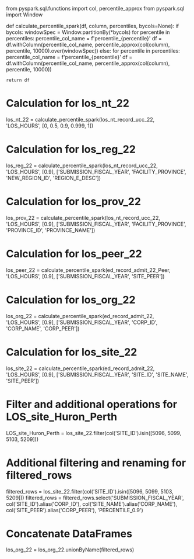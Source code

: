 from pyspark.sql.functions import col, percentile_approx
from pyspark.sql import Window

def calculate_percentile_spark(df, column, percentiles, bycols=None):
    if bycols:
        windowSpec = Window.partitionBy(*bycols)
        for percentile in percentiles:
            percentile_col_name = f'percentile_{percentile}'
            df = df.withColumn(percentile_col_name, percentile_approx(col(column), percentile, 10000).over(windowSpec))
    else:
        for percentile in percentiles:
            percentile_col_name = f'percentile_{percentile}'
            df = df.withColumn(percentile_col_name, percentile_approx(col(column), percentile, 10000))

    return df
# Calculation for los_nt_22
los_nt_22 = calculate_percentile_spark(los_nt_record_ucc_22, 'LOS_HOURS', [0, 0.5, 0.9, 0.999, 1])

# Calculation for los_reg_22
los_reg_22 = calculate_percentile_spark(los_nt_record_ucc_22, 'LOS_HOURS', [0.9], ['SUBMISSION_FISCAL_YEAR', 'FACILITY_PROVINCE', 'NEW_REGION_ID', 'REGION_E_DESC'])

# Calculation for los_prov_22
los_prov_22 = calculate_percentile_spark(los_nt_record_ucc_22, 'LOS_HOURS', [0.9], ['SUBMISSION_FISCAL_YEAR', 'FACILITY_PROVINCE', 'PROVINCE_ID', 'PROVINCE_NAME'])

# Calculation for los_peer_22
los_peer_22 = calculate_percentile_spark(ed_record_admit_22_Peer, 'LOS_HOURS', [0.9], ['SUBMISSION_FISCAL_YEAR', 'SITE_PEER'])

# Calculation for los_org_22
los_org_22 = calculate_percentile_spark(ed_record_admit_22, 'LOS_HOURS', [0.9], ['SUBMISSION_FISCAL_YEAR', 'CORP_ID', 'CORP_NAME', 'CORP_PEER'])

# Calculation for los_site_22
los_site_22 = calculate_percentile_spark(ed_record_admit_22, 'LOS_HOURS', [0.9], ['SUBMISSION_FISCAL_YEAR', 'SITE_ID', 'SITE_NAME', 'SITE_PEER'])

# Filter and additional operations for LOS_site_Huron_Perth
LOS_site_Huron_Perth = los_site_22.filter(col('SITE_ID').isin([5096, 5099, 5103, 5209]))

# Additional filtering and renaming for filtered_rows
filtered_rows = los_site_22.filter(col('SITE_ID').isin([5096, 5099, 5103, 5209]))
filtered_rows = filtered_rows.select('SUBMISSION_FISCAL_YEAR', col('SITE_ID').alias('CORP_ID'), col('SITE_NAME').alias('CORP_NAME'), col('SITE_PEER').alias('CORP_PEER'), 'PERCENTILE_0.9')

# Concatenate DataFrames
los_org_22 = los_org_22.unionByName(filtered_rows)
